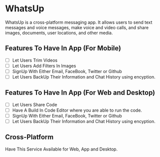 # WhatsUp

WhatsUp is a cross-platform messaging app. It allows users to send text messages and voice messages, make voice and video calls, and share images, documents, user locations, and other media.

## Features To Have In App (For Mobile)
- [ ] Let Users Trim Videos
- [ ] Let Users Add Filters In Images
- [ ] SignUp With Either Email, FaceBook, Twitter or Github
- [ ] Let Users BackUp Their Information and Chat History using encyption.
## Features To Have In App (For Web and Desktop)
- [ ] Let Users Share Code 
- [ ] Have A Build In Code Editor where you are able to run the code. 
- [ ] SignUp With Either Email, FaceBook, Twitter or Github
- [ ] Let Users BackUp Their Information and Chat History using encyption. 

## Cross-Platform

Have This Service Available for Web, App and Desktop. 
